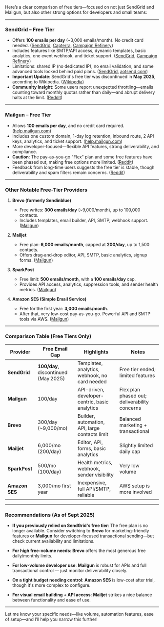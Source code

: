 Here’s a clear comparison of free tiers—focused on not just SendGrid and Mailgun, but also other strong options for developers and small teams:

---

### **SendGrid – Free Tier**

- Offers **100 emails per day** (\~3,000 emails/month). No credit card needed. ([SendGrid][1], [Capterra][2], [Campaign Refinery][3])
- Includes features like SMTP/API access, dynamic templates, basic analytics, one event webhook, and ticket support. ([SendGrid][1], [Campaign Refinery][3])
- Limitations: shared IP (no dedicated IP), no email validation, and some advanced tools locked behind paid plans. ([SendGrid][1], [aotsend.com][4])
- **Important Update**: SendGrid's free tier was discontinued in **May 2025**, according to Wikipedia. ([Wikipedia][5])
- **Community Insight**: Some users report unexpected throttling—emails counting toward monthly quotas rather than daily—and abrupt delivery halts at the limit. ([Reddit][6])

---

### **Mailgun – Free Tier**

- Allows **100 emails per day**, and no credit card required. ([help.mailgun.com][7])
- Includes one custom domain, 1-day log retention, inbound route, 2 API keys, analytics, and ticket support. ([help.mailgun.com][7])
- More developer-focused—flexible API features, strong deliverability, and compliance.&#x20;
- **Caution**: The pay-as-you-go "Flex" plan and some free features have been phased out, making free options more limited. ([Reddit][8])
- Feedback from long-time users suggests the free tier is stable, though deliverability and spam filters remain concerns. ([Reddit][9])

---

### **Other Notable Free-Tier Providers**

1. **Brevo (formerly Sendinblue)**
   - Free writes: **300 emails/day** (\~9,000/month), up to 100,000 contacts.
   - Includes templates, email builder, API, SMTP, webhook support. ([Mailgun][10])

2. **Mailjet**
   - Free plan: **6,000 emails/month**, capped at **200/day**, up to 1,500 contacts.
   - Offers drag‑and‑drop editor, API, SMTP, basic analytics, signup forms. ([Mailgun][10])

3. **SparkPost**
   - Free limit: **500 emails/month**, with a **100 emails/day** cap.
   - Provides API access, analytics, suppression tools, and sender health metrics. ([Mailgun][10])

4. **Amazon SES (Simple Email Service)**
   - Free for the first year: **3,000 emails/month**.
   - After that, very low-cost pay-as-you-go. Powerful API and SMTP tools via AWS. ([Mailgun][10])

---

### **Comparison Table (Free Tiers Only)**

| Provider       | Free Email Cap                       | Highlights                                     | Notes                                         |
| -------------- | ------------------------------------ | ---------------------------------------------- | --------------------------------------------- |
| **SendGrid**   | **100/day**, discontinued (May 2025) | Templates, analytics, webhook, no card needed  | Free tier ended; limited features             |
| **Mailgun**    | 100/day                              | API-driven, developer-centric, basic analytics | Flex plan phased out; deliverability concerns |
| **Brevo**      | 300/day (\~9,000/mo)                 | Builder, automation, API, large contacts limit | Balanced marketing + transactional            |
| **Mailjet**    | 6,000/mo (200/day)                   | Editor, API, forms, basic analytics            | Slightly limited daily cap                    |
| **SparkPost**  | 500/mo (100/day)                     | Health metrics, webhook, sender visibility     | Very low volume                               |
| **Amazon SES** | 3,000/mo first year                  | Inexpensive, full API/SMTP, reliable           | AWS setup is more involved                    |

---

### **Recommendations (As of Sept 2025)**

- **If you previously relied on SendGrid's free tier**:
  The free plan is no longer available. Consider switching to **Brevo** for marketing-friendly features or **Mailgun** for developer-focused transactional sending—but check current availability and limitations.

- **For high free-volume needs**:
  **Brevo** offers the most generous free daily/monthly limits.

- **For low-volume developer use**:
  **Mailgun** is robust for APIs and full transactional control — just monitor deliverability closely.

- **On a tight budget needing control**:
  **Amazon SES** is low-cost after trial, though it's more complex to configure.

- **For visual email building + API access**:
  **Mailjet** strikes a nice balance between functionality and ease of use.

---

Let me know your specific needs—like volume, automation features, ease of setup—and I’ll help you narrow this further!

[1]: https://resources.sendgrid.com/en-us/pricing?utm_source=chatgpt.com 'Pricing and Plans | SendGrid'
[2]: https://www.capterra.com/p/204113/SendGrid/pricing/?utm_source=chatgpt.com 'SendGrid Pricing: A Comprehensive Guide | Capterra'
[3]: https://campaignrefinery.com/sendgrid-pricing/?utm_source=chatgpt.com 'SendGrid Pricing in 2024: Breakdown of All Paid Plans'
[4]: https://www.aotsend.com/blog/p11453.html?utm_source=chatgpt.com 'SendGrid API Free Plan: Top 10 Benefits &; Limitations You Need to Know - Send Email API for Developer Service Provider | AOTsend'
[5]: https://en.wikipedia.org/wiki/SendGrid?utm_source=chatgpt.com 'SendGrid'
[6]: https://www.reddit.com/r/SendGrid/comments/176t53m?utm_source=chatgpt.com 'Free account caps monthly usage?'
[7]: https://help.mailgun.com/hc/en-us/articles/203068914-What-does-the-Free-plan-offer?utm_source=chatgpt.com 'What does the Free plan offer? – Mailgun Help Center'
[8]: https://www.reddit.com/r/webdev/comments/ew8irv?utm_source=chatgpt.com 'mailgun is ending its free tier and the use of routes will now cost 35$ / month ? =/'
[9]: https://www.reddit.com/r/rails/comments/1ie3945?utm_source=chatgpt.com 'Any gotchas I should be aware of on the free tier of Mailgun?'
[10]: https://www.mailgun.com/blog/email/best-free-email-plans/?utm_source=chatgpt.com 'Top 5 Email Platforms With Free Tiers for Developers and Teams | Mailgun'
